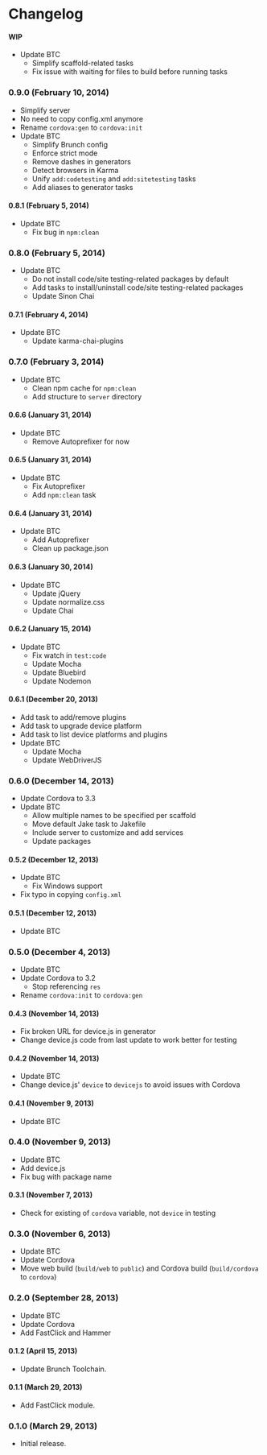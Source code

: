 # Changelog

#### WIP
- Update BTC
  - Simplify scaffold-related tasks
  - Fix issue with waiting for files to build before running tasks

### 0.9.0 (February 10, 2014)
- Simplify server
- No need to copy config.xml anymore
- Rename `cordova:gen` to `cordova:init`
- Update BTC
  - Simplify Brunch config
  - Enforce strict mode
  - Remove dashes in generators
  - Detect browsers in Karma
  - Unify `add:codetesting` and `add:sitetesting` tasks
  - Add aliases to generator tasks

#### 0.8.1 (February 5, 2014)
- Update BTC
  - Fix bug in `npm:clean`

### 0.8.0 (February 5, 2014)
- Update BTC
  - Do not install code/site testing-related packages by default
  - Add tasks to install/uninstall code/site testing-related packages
  - Update Sinon Chai

#### 0.7.1 (February 4, 2014)
- Update BTC
  - Update karma-chai-plugins

### 0.7.0 (February 3, 2014)
- Update BTC
  - Clean npm cache for `npm:clean`
  - Add structure to `server` directory

#### 0.6.6 (January 31, 2014)
- Update BTC
  - Remove Autoprefixer for now

#### 0.6.5 (January 31, 2014)
- Update BTC
  - Fix Autoprefixer
  - Add `npm:clean` task

#### 0.6.4 (January 31, 2014)
- Update BTC
  - Add Autoprefixer
  - Clean up package.json

#### 0.6.3 (January 30, 2014)
- Update BTC
  - Update jQuery
  - Update normalize.css
  - Update Chai

#### 0.6.2 (January 15, 2014)
- Update BTC
  - Fix watch in `test:code`
  - Update Mocha
  - Update Bluebird
  - Update Nodemon

#### 0.6.1 (December 20, 2013)
- Add task to add/remove plugins
- Add task to upgrade device platform
- Add task to list device platforms and plugins
- Update BTC
  - Update Mocha
  - Update WebDriverJS

### 0.6.0 (December 14, 2013)
- Update Cordova to 3.3
- Update BTC
  - Allow multiple names to be specified per scaffold
  - Move default Jake task to Jakefile
  - Include server to customize and add services
  - Update packages

#### 0.5.2 (December 12, 2013)
- Update BTC
  - Fix Windows support
- Fix typo in copying `config.xml`

#### 0.5.1 (December 12, 2013)
- Update BTC

### 0.5.0 (December 4, 2013)
- Update BTC
- Update Cordova to 3.2
  - Stop referencing `res`
- Rename `cordova:init` to `cordova:gen`

#### 0.4.3 (November 14, 2013)
- Fix broken URL for device.js in generator
- Change device.js code from last update to work better for testing

#### 0.4.2 (November 14, 2013)
- Update BTC
- Change device.js' `device` to `devicejs` to avoid issues with Cordova

#### 0.4.1 (November 9, 2013)
- Update BTC

### 0.4.0 (November 9, 2013)
- Update BTC
- Add device.js
- Fix bug with package name

#### 0.3.1 (November 7, 2013)
- Check for existing of `cordova` variable, not `device` in testing

### 0.3.0 (November 6, 2013)
- Update BTC
- Update Cordova
- Move web build (`build/web` to `public`) and Cordova build (`build/cordova` to `cordova`)

### 0.2.0 (September 28, 2013)
- Update BTC
- Update Cordova
- Add FastClick and Hammer

#### 0.1.2 (April 15, 2013)
- Update Brunch Toolchain.

#### 0.1.1 (March 29, 2013)
- Add FastClick module.

### 0.1.0 (March 29, 2013)
- Initial release.
